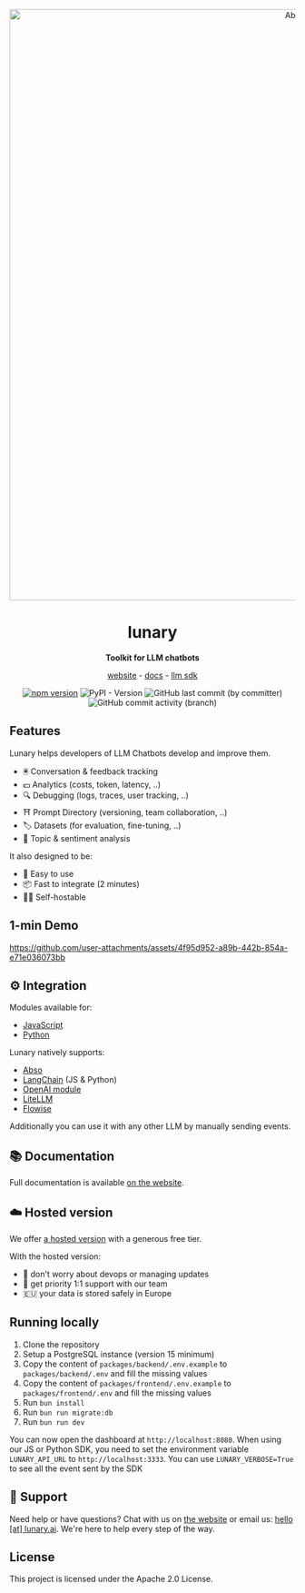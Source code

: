 <div align="center">

<p align="center">
  <img src="https://lunary.ai/banner.jpeg" alt="Abso banner" width=1040 />
</p>

# lunary

**Toolkit for LLM chatbots**

[website](https://lunary.ai) - [docs](https://lunary.ai/docs) - [llm sdk](https://github.com/lunary-ai/abso)

[![npm version](https://badge.fury.io/js/lunary.svg)](https://badge.fury.io/js/lunary) ![PyPI - Version](https://img.shields.io/pypi/v/lunary) ![GitHub last commit (by committer)](https://img.shields.io/github/last-commit/lunary-ai/lunary) ![GitHub commit activity (branch)](https://img.shields.io/github/commit-activity/w/lunary-ai/lunary)

</div>

## Features

Lunary helps developers of LLM Chatbots develop and improve them.

- 🖲️ Conversation & feedback tracking
- 💵 Analytics (costs, token, latency, ..)
- 🔍 Debugging (logs, traces, user tracking, ..)
- ⛩️ Prompt Directory (versioning, team collaboration, ..)
- 🏷️ Datasets (for evaluation, fine-tuning, ..)
- 🧪 Topic & sentiment analysis

It also designed to be:

- 📝 Easy to use
- 📦 Fast to integrate (2 minutes)
- 🧑‍💻 Self-hostable

## 1-min Demo

https://github.com/user-attachments/assets/4f95d952-a89b-442b-854a-e71e036073bb

## ⚙️ Integration

Modules available for:

- [JavaScript](https://github.com/lunary-ai/lunary-js)
- [Python](https://github.com/lunary-ai/lunary-py)

Lunary natively supports:

- [Abso](https://github.com/lunary-ai/abso)
- [LangChain](https://lunary.ai/docs/langchain) (JS & Python)
- [OpenAI module](https://lunary.ai/docs/js/openai)
- [LiteLLM](https://docs.litellm.ai/docs/observability/lunary_integration)
- [Flowise](https://lunary.ai/docs/integrations/flowise)

Additionally you can use it with any other LLM by manually sending events.

## 📚 Documentation

Full documentation is available [on the website](https://lunary.ai/docs/).

## ☁️ Hosted version

We offer [a hosted version](https://lunary.ai) with a generous free tier.

With the hosted version:

- 👷 don't worry about devops or managing updates
- 🙋 get priority 1:1 support with our team
- 🇪🇺 your data is stored safely in Europe

## Running locally

1. Clone the repository
2. Setup a PostgreSQL instance (version 15 minimum)
3. Copy the content of `packages/backend/.env.example` to `packages/backend/.env` and fill the missing values
4. Copy the content of `packages/frontend/.env.example` to `packages/frontend/.env` and fill the missing values
5. Run `bun install`
6. Run `bun run migrate:db`
7. Run `bun run dev`

You can now open the dashboard at `http://localhost:8080`.
When using our JS or Python SDK, you need to set the environment variable `LUNARY_API_URL` to `http://localhost:3333`. You can use `LUNARY_VERBOSE=True` to see all the event sent by the SDK

## 🙋 Support

Need help or have questions? Chat with us on [the website](https://lunary.ai) or email us: [hello [at] lunary.ai](mailto:hello@lunary.ai). We're here to help every step of the way.

## License

This project is licensed under the Apache 2.0 License.
